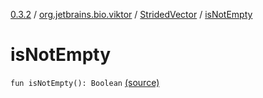 [0.3.2](../../index.md) / [org.jetbrains.bio.viktor](../index.md) / [StridedVector](index.md) / [isNotEmpty](.)

# isNotEmpty

`fun isNotEmpty(): Boolean` [(source)](https://github.com/JetBrains-Research/viktor/blob/0.3.2/src/main/kotlin/org/jetbrains/bio/viktor/StridedVector.kt#L419)